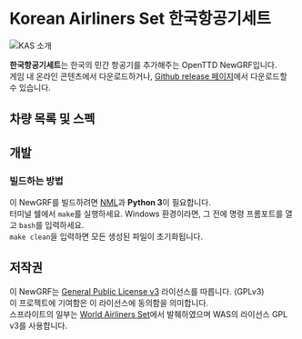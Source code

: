 # Korean Airliners Set 한국항공기세트

![KAS 소개](https://user-images.githubusercontent.com/85421764/172054052-856074b5-b567-47b6-9720-22ea1649b6dc.png)

**한국항공기세트**는 한국의 민간 항공기를 추가해주는 OpenTTD NewGRF입니다.  
게임 내 온라인 콘텐츠에서 다운로드하거나, [Github release 페이지](https://github.com/GBLINER/KoreanAirlinersSet/releases)에서 다운로드할 수 있습니다.
## 차량 목록 및 스펙

## 개발
### 빌드하는 방법
이 NewGRF를 빌드하려면 [NML](https://github.com/OpenTTD/nml)과 **Python 3**이 필요합니다.  
터미널 쉘에서 ``make``를 실행하세요. Windows 환경이라면, 그 전에 명령 프롬포트를 열고 ``bash``를 입력하세요.  
``make clean``을 입력하면 모든 생성된 파일이 초기화됩니다.

## 저작권
이 NewGRF는 [General Public License v3](https://www.gnu.org/licenses/gpl-3.0.html) 라이선스를 따릅니다. (GPLv3) <br>
이 프로젝트에 기여함은 이 라이선스에 동의함을 의미합니다. <br>
스프라이트의 일부는 [World Airliners Set](https://www.tt-forums.net/viewtopic.php?t=39227)에서 발췌하였으며 WAS의 라이선스 GPL v3를 사용합니다.
